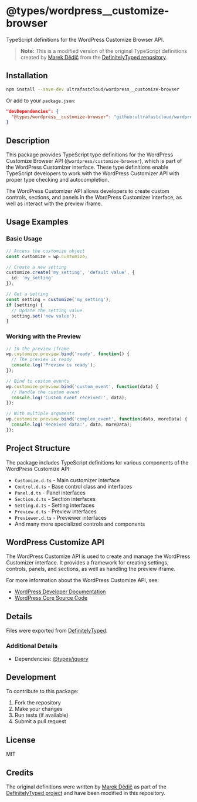 # @types/wordpress__customize-browser

TypeScript definitions for the WordPress Customize Browser API.

> **Note:** This is a modified version of the original TypeScript definitions created by [Marek Dědič](https://github.com/marekdedic) from the [DefinitelyTyped repository](https://github.com/DefinitelyTyped/DefinitelyTyped/tree/master/types/wordpress__customize-browser).

## Installation

```bash
npm install --save-dev ultrafastcloud/wordpress__customize-browser
```

Or add to your `package.json`:

```json
"devDependencies": {
  "@types/wordpress__customize-browser": "github:ultrafastcloud/wordpress__customize-browser"
}
```

## Description

This package provides TypeScript type definitions for the WordPress Customize Browser API (`@wordpress/customize-browser`), which is part of the WordPress Customizer interface. These type definitions enable TypeScript developers to work with the WordPress Customizer API with proper type checking and autocompletion.

The WordPress Customizer API allows developers to create custom controls, sections, and panels in the WordPress Customizer interface, as well as interact with the preview iframe.

## Usage Examples

### Basic Usage

```typescript
// Access the customize object
const customize = wp.customize;

// Create a new setting
customize.create('my_setting', 'default value', {
  id: 'my_setting'
});

// Get a setting
const setting = customize('my_setting');
if (setting) {
  // Update the setting value
  setting.set('new value');
}
```

### Working with the Preview

```typescript
// In the preview iframe
wp.customize.preview.bind('ready', function() {
  // The preview is ready
  console.log('Preview is ready');
});

// Bind to custom events
wp.customize.preview.bind('custom_event', function(data) {
  // Handle the custom event
  console.log('Custom event received:', data);
});

// With multiple arguments
wp.customize.preview.bind('complex_event', function(data, moreData) {
  console.log('Received data:', data, moreData);
});
```

## Project Structure

The package includes TypeScript definitions for various components of the WordPress Customize API:

- `Customize.d.ts` - Main customizer interface
- `Control.d.ts` - Base control class and interfaces
- `Panel.d.ts` - Panel interfaces
- `Section.d.ts` - Section interfaces
- `Setting.d.ts` - Setting interfaces
- `Preview.d.ts` - Preview interfaces
- `Previewer.d.ts` - Previewer interfaces
- And many more specialized controls and components

## WordPress Customize API

The WordPress Customize API is used to create and manage the WordPress Customizer interface. It provides a framework for creating settings, controls, panels, and sections, as well as handling the preview iframe.

For more information about the WordPress Customize API, see:
- [WordPress Developer Documentation](https://developer.wordpress.org/themes/customize-api/)
- [WordPress Core Source Code](https://core.trac.wordpress.org/browser/trunk/src/js/_enqueues/wp/customize)

## Details

Files were exported from [DefinitelyTyped](https://github.com/DefinitelyTyped/DefinitelyTyped/tree/master/types/wordpress__customize-browser).

### Additional Details
* Dependencies: [@types/jquery](https://npmjs.com/package/@types/jquery)

## Development

To contribute to this package:

1. Fork the repository
2. Make your changes
3. Run tests (if available)
4. Submit a pull request

## License

MIT

## Credits

The original definitions were written by [Marek Dědič](https://github.com/marekdedic) as part of the [DefinitelyTyped project](https://github.com/DefinitelyTyped/DefinitelyTyped) and have been modified in this repository.
